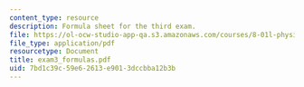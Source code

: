 ```yaml
---
content_type: resource
description: Formula sheet for the third exam.
file: https://ol-ocw-studio-app-qa.s3.amazonaws.com/courses/8-01l-physics-i-classical-mechanics-fall-2005/7bd1c39c59e62613e9013dccbba12b3b_exam3_formulas.pdf
file_type: application/pdf
resourcetype: Document
title: exam3_formulas.pdf
uid: 7bd1c39c-59e6-2613-e901-3dccbba12b3b
---
```

